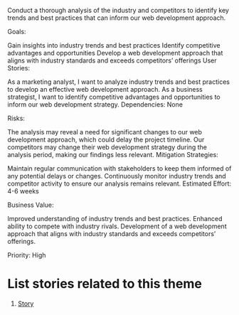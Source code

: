 Conduct a thorough analysis of the industry and competitors to identify key trends and best practices that can inform our web development approach.

Goals:

Gain insights into industry trends and best practices
Identify competitive advantages and opportunities
Develop a web development approach that aligns with industry standards and exceeds competitors’ offerings
User Stories:

As a marketing analyst, I want to analyze industry trends and best practices to develop an effective web development approach.
As a business strategist, I want to identify competitive advantages and opportunities to inform our web development strategy.
Dependencies: None

Risks:

The analysis may reveal a need for significant changes to our web development approach, which could delay the project timeline.
Our competitors may change their web development strategy during the analysis period, making our findings less relevant.
Mitigation Strategies:

Maintain regular communication with stakeholders to keep them informed of any potential delays or changes.
Continuously monitor industry trends and competitor activity to ensure our analysis remains relevant.
Estimated Effort: 4-6 weeks

Business Value:

Improved understanding of industry trends and best practices.
Enhanced ability to compete with industry rivals.
Development of a web development approach that aligns with industry standards and exceeds competitors’ offerings.

Priority: High

# List stories related to this theme
1. [Story](https://github.com/steveechan/mywebclass-agile-docs/blob/main/documentation/templates/theme/initiatives/epics/stories/story_template3.md)
